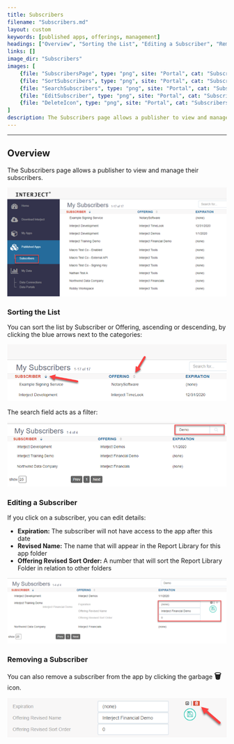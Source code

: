 ```yaml
---
title: Subscribers
filename: "Subscribers.md"
layout: custom
keywords: [published apps, offerings, management]
headings: ["Overview", "Sorting the List", "Editing a Subscriber", "Removing a Subscriber"]
links: []
image_dir: "Subscribers"
images: [
	{file: "SubscribersPage", type: "png", site: "Portal", cat: "Subscribers", sub: "", report: "", ribbon: "", config: ""},
	{file: "SortSubscribers", type: "png", site: "Portal", cat: "Subscribers", sub: "", report: "", ribbon: "", config: ""},
	{file: "SearchSubscribers", type: "png", site: "Portal", cat: "Subscribers", report: "", ribbon: "", config: ""},
	{file: "EditSubscriber", type: "png", site: "Portal", cat: "Subscribers", report: "", ribbon: "", config: ""},
	{file: "DeleteIcon", type: "png", site: "Portal", cat: "Subscribers", report: "", ribbon: "", config: ""}
]
description: The Subscribers page allows a publisher to view and manage their subscribers.
---
```

* * *

## Overview

The Subscribers page allows a publisher to view and manage their subscribers.

![](/images/Subscribers/SubscribersPage.png)
<br>

### Sorting the List

You can sort the list by Subscriber or Offering, ascending or descending, by clicking the blue arrows next to the categories:

![](/images/Subscribers/SortSubscribers.png)
<br>

The search field acts as a filter:

![](/images/Subscribers/SearchSubscribers.png)
<br>

### Editing a Subscriber

If you click on a subscriber, you can edit details:

- **Expiration:** The subscriber will not have access to the app after this date
- **Revised Name:** The name that will appear in the Report Library for this app folder
- **Offering Revised Sort Order:** A number that will sort the Report Library Folder in relation to other folders

![](/images/Subscribers/EditSubscriber.png)
<br>

### Removing a Subscriber

You can also remove a subscriber from the app by clicking the garbage **<font size="+1">&#x1F5D1;</font>** icon.

![](/images/Subscribers/DeleteIcon.png)
<br>
